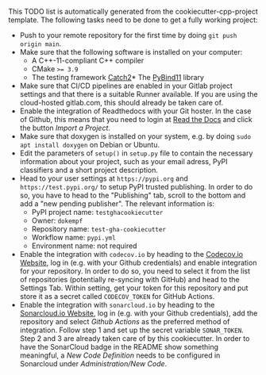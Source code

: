 This TODO list is automatically generated from the cookiecutter-cpp-project template.
The following tasks need to be done to get a fully working project:


* Push to your remote repository for the first time by doing `git push origin main`.
* Make sure that the following software is installed on your computer:
  * A C++-11-compliant C++ compiler
  * CMake `>= 3.9`
  * The testing framework [Catch2](https://github.com/catchorg/Catch2)* The [PyBind11](https://github.com/pybind/pybind11) library
* Make sure that CI/CD pipelines are enabled in your Gitlab project settings and that
  there is a suitable Runner available. If you are using the cloud-hosted gitlab.com,
  this should already be taken care of.
* Enable the integration of Readthedocs with your Git hoster. In the case of Github, this means
  that you need to login at [Read the Docs](https://readthedocs.org) and click the button
  *Import a Project*.
* Make sure that doxygen is installed on your system, e.g. by doing `sudo apt install doxygen`
  on Debian or Ubuntu.
* Edit the parameters of `setup()` in `setup.py` file to contain the necessary information
  about your project, such as your email adress, PyPI classifiers and a short project description.
* Head to your user settings at `https://pypi.org` and `https://test.pypi.org/` to setup PyPI trusted publishing.
  In order to do so, you have to head to the "Publishing" tab, scroll to the bottom
  and add a "new pending publisher". The relevant information is:
  * PyPI project name: `testghacookiecutter`
  * Owner: `dokempf`
  * Repository name: `test-gha-cookiecutter`
  * Workflow name: `pypi.yml`
  * Environment name: not required
* Enable the integration with `codecov.io` by heading to the [Codecov.io Website](https://codecov.io),
  log in (e.g. with your Github credentials) and enable integration for your repository. In order to do
  so, you need to select it from the list of repositories (potentially re-syncing with GitHub) and head
  to the Settings Tab. Within setting, get your token for this repository and put store it as a secret
  called `CODECOV_TOKEN` for GitHub Actions.
* Enable the integration with `sonarcloud.io` by heading to the [Sonarcloud.io Website](https://sonarcloud.io),
  log in (e.g. with your Github credentials), add the repository and select *Github Actions* as the
  preferred method of integration. Follow step 1 and set up the secret variable `SONAR_TOKEN`. Step 2
  and 3 are already taken care of by this cookiecutter. In order to have the SonarCloud badge in the
  README show something meaningful, a *New Code Definition* needs to be configured in Sonarcloud under
  *Administration/New Code*.
